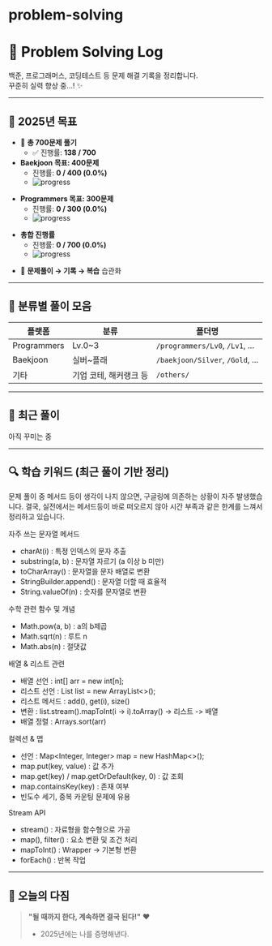 # problem-solving

# 🌱 Problem Solving Log

백준, 프로그래머스, 코딩테스트 등 문제 해결 기록을 정리합니다.  
꾸준히 실력 향상 중...! ✨

---

## 🎯 2025년 목표

- 📌 **총 700문제 풀기**
  - ✅ 진행률: **138 / 700**
  <!-- PS:START-BOJ target=400 -->
- **Baekjoon 목표: 400문제**
  - 진행률: **0 / 400 (0.0%)**
  - ![progress](https://progress-bar.dev/0/?scale=400&title=Baekjoon&width=400)
<!-- PS:END-BOJ -->

<!-- PS:START-PG target=300 -->
- **Programmers 목표: 300문제**
  - 진행률: **0 / 300 (0.0%)**
  - ![progress](https://progress-bar.dev/0/?scale=300&title=Programmers&width=400)
<!-- PS:END-PG -->

<!-- PS:START-TOTAL -->
- **총합 진행률**
  - 진행률: **0 / 700 (0.0%)**
  - ![progress](https://progress-bar.dev/0/?scale=700&title=Total&width=400)
<!-- PS:END-TOTAL -->
- 🧠 **문제풀이 → 기록 → 복습** 습관화

---

## 📂 분류별 풀이 모음

| 플랫폼 | 분류 | 폴더명 |
|--------|------|--------|
| Programmers | Lv.0~3 | `/programmers/Lv0`, `/Lv1`, ... |
| Baekjoon | 실버~플래 | `/baekjoon/Silver`, `/Gold`, ... |
| 기타 | 기업 코테, 해커랭크 등 | `/others/` |

---

## 📝 최근 풀이

아직 꾸미는 중 

---

## 🔍 학습 키워드 (최근 풀이 기반 정리)
문제 풀이 중 메서드 등이 생각이 나지 않으면, 구글링에 의존하는 상황이 자주 발생했습니다.
결국, 실전에서는 메서드등이 바로 떠오르지 않아 시간 부족과 같은 한계를 느껴서 정리하고 있습니다. 

자주 쓰는 문자열 메서드
- charAt(i) : 특정 인덱스의 문자 추출
- substring(a, b) : 문자열 자르기 (a 이상 b 미만)
- toCharArray() : 문자열을 문자 배열로 변환
- StringBuilder.append() : 문자열 더할 때 효율적
- String.valueOf(n) : 숫자를 문자열로 변환

수학 관련 함수 및 개념 
- Math.pow(a, b) : a의 b제곱
- Math.sqrt(n) : 루트 n
- Math.abs(n) : 절댓값

배열 & 리스트 관련
- 배열 선언 : int[] arr = new int[n];
- 리스트 선언 : List<Integer> list = new ArrayList<>();
- 리스트 메서드 : add(), get(i), size()
- 변환 : list.stream().mapToInt(i -> i).toArray() -> 리스트 -> 배열
- 배열 정렬 : Arrays.sort(arr)

컬렉션 & 맵 
- 선언 : Map<Integer, Integer> map = new HashMap<>();
- map.put(key, value) : 값 추가
- map.get(key) / map.getOrDefault(key, 0) : 값 조회
- map.containsKey(key) : 존재 여부
- 빈도수 세기, 중복 카운팅 문제에 유용

Stream API 
- stream() : 자료형을 함수형으로 가공
- map(), filter() : 요소 변환 및 조건 처리
- mapToInt() : Wrapper -> 기본형 변환
- forEach() : 반복 작업


---

## 💬 오늘의 다짐

> **"될 때까지 한다, 계속하면 결국 된다!"** ❤️  
> - 2025년에는 나를 증명해낸다.
